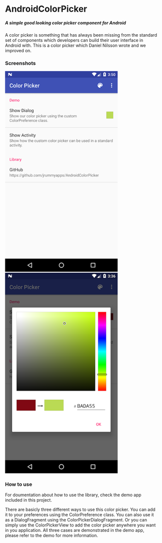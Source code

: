 # AndroidColorPicker
##### A simple good looking color picker component for Android

A color picker is something that has always been missing from the standard set of components which developers can build their user interface in Android with. This is a color picker which Daniel Nilsson wrote and we improved on.

### Screenshots
<img src="art/screenshot-1.png" width="370" alt="Screenshot1">
<img src="art/screenshot-2.png" width="370" alt="Screenshot2">

### How to use

For doumentation about how to use the library, check the demo app included in this project.

There are basicly three different ways to use this color picker. You can add it to your preferences using the ColorPreference class. You can also use it as a DialogFragment using the ColorPickerDialogFragment. Or you can simply use the ColorPickerView to add the color picker anywhere you want in you application. All three cases are demonstrated in the demo app, please refer to the demo for more information.
